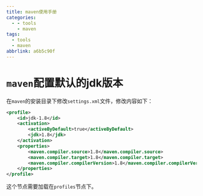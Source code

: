 ```yaml
---
title: maven使用手册
categories:
  - - tools
    - maven
tags:
  - tools
  - maven
abbrlink: a6b5c90f
---
```


# `maven`配置默认的jdk版本

在`maven`的安装目录下修改`settings.xml`文件，修改内容如下：

```xml
<profile>    
    <id>jdk-1.8</id>    
    <activation>    
        <activeByDefault>true</activeByDefault>    
        <jdk>1.8</jdk>    
    </activation>    
    <properties>    
        <maven.compiler.source>1.8</maven.compiler.source>    
        <maven.compiler.target>1.8</maven.compiler.target>    
        <maven.compiler.compilerVersion>1.8</maven.compiler.compilerVersion>    
    </properties>    
</profile>
```

这个节点需要加载在`profiles`节点下。

<!--more-->